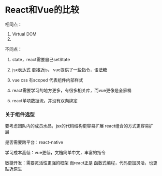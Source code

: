 # React和Vue的比较


相同点：

1. Virtual DOM
2. 


不同点：

1. state，react需要自己setState
2. jsx表达式 更接近js， vue提供了一些指令，语法糖


3. vue css 有scoped 代表组件内部样式
4. react需要学习的地方更多，有很多相关库，而vue更像是全家桶

5. react单项数据流，并没有双向绑定




### 关于组件选型

要考虑团队内的成员水品，jsx的代码结构更容易扩展
react组合的方式更容易扩展

是否需要跨平台：react-native

学习成本高低：vue更低，文档简单中文，丰富的指令

敏捷开发：需要灵活性更强的框架 而react正是 函数式编程，代码更加灵活，也更贴近原生
